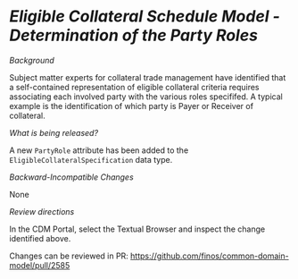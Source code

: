 # _Eligible Collateral Schedule Model - Determination of the Party Roles_

_Background_

Subject matter experts for collateral trade management have identified that a self-contained representation of eligible collateral criteria requires associating each involved party with the various roles specififed. A typical example is the identification of which party is Payer or Receiver of collateral.

_What is being released?_

A new `PartyRole` attribute has been added to the `EligibleCollateralSpecification` data type.

_Backward-Incompatible Changes_

None

_Review directions_

In the CDM Portal, select the Textual Browser and inspect the change identified above.

Changes can be reviewed in PR: https://github.com/finos/common-domain-model/pull/2585
